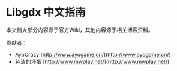 Libgdx 中文指南
===============

本文档大部分内容源于官方Wiki，其他内容源于相关博客资料。


贡献者：

* AyoCrazy  [http://www.ayogame.cn/](http://www.ayogame.cn/)
* 纯洁的坏蛋  [http://www.mwplay.net/](http://www.mwplay.net/)